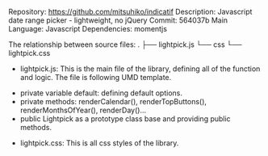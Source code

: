 Repository:    	https://github.com/mitsuhiko/indicatif
Description:   	Javascript date range picker - lightweight, no jQuery
Commit:        	564037b
Main Language: 	Javascript 
Dependencies:	momentjs

The relationship between source files:
.
├── lightpick.js
└── css
    └── lightpick.css

* lightpick.js:
This is the main file of the library, defining all of the function and logic.
The file is following UMD template.
- private variable default: defining default options.
- private methods: renderCalendar(), renderTopButtons(), renderMonthsOfYear(), renderDay()...
- public Lightpick as a prototype class base and providing public methods.

* lightpick.css:
This is all css styles of the library.